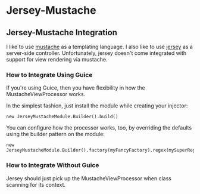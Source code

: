 # Jersey-Mustache
## Jersey-Mustache Integration

I like to use [mustache](https://github.com/mustache) as a templating language.  I also like to use [jersey](http://jersey.java.net) as a server-side controller.  Unfortunately, jersey doesn't come integrated with support for view rendering via mustache.

### How to Integrate Using Guice
If you're using Guice, then you have flexibility in how the MustacheViewProcessor works.

In the simplest fashion, just install the module while creating your injector:

```
new JerseyMustacheModule.Builder().build()
```

You can configure how the processor works, too, by overriding the defaults using the builder pattern on the module:

```
new JerseyMustacheModule.Builder().factory(myFancyFactory).regex(mySuperRegex).build()
```

### How to Integrate Without Guice
Jersey should just pick up the MustacheViewProcessor when class scanning for its context.
